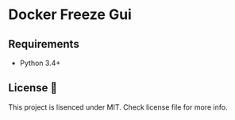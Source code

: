 # Docker Freeze Gui

## Requirements

- Python 3.4+

## License :scroll:

This project is lisenced under MIT. Check license file for more info.
